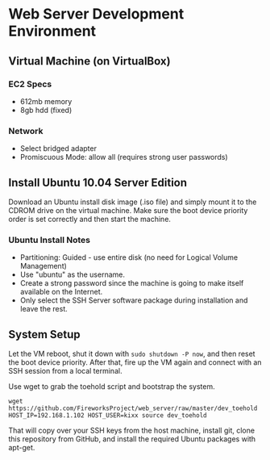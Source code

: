 Web Server Development Environment
==================================

Virtual Machine (on VirtualBox)
-------------------------------

### EC2 Specs

* 612mb memory
* 8gb hdd (fixed)

### Network

* Select bridged adapter
* Promiscuous Mode: allow all (requires strong user passwords)


Install Ubuntu 10.04 Server Edition
-----------------------------------

Download an Ubuntu install disk image (.iso file) and simply mount it to the
CDROM drive on the virtual machine.  Make sure the boot device priority order
is set correctly and then start the machine.

### Ubuntu Install Notes

* Partitioning: Guided - use entire disk (no need for Logical Volume Management)
* Use "ubuntu" as the username.
* Create a strong password since the machine is going to make itself available on the Internet.
* Only select the SSH Server software package during installation and leave the rest.


System Setup
------------

Let the VM reboot, shut it down with `sudo shutdown -P now`, and then reset the
boot device priority.  After that, fire up the VM again and connect with an SSH
session from a local terminal.

Use wget to grab the toehold script and bootstrap the system.

    wget https://github.com/FireworksProject/web_server/raw/master/dev_toehold
    HOST_IP=192.168.1.102 HOST_USER=kixx source dev_toehold

That will copy over your SSH keys from the host machine, install git, clone
this repository from GitHub, and install the required Ubuntu packages with
apt-get.
